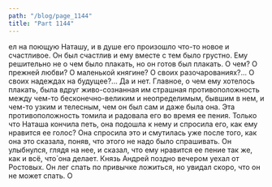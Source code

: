 ```yaml
---
path: "/blog/page_1144"
title: "Part 1144"
---
```


ел на поющую Наташу, и в душе его произошло что-то новое и счастливое. Он был счастлив и ему вместе с тем было грустно. Ему решительно не о чем было плакать, но он готов был плакать. О чем? О прежней любви? О маленькой княгине? О своих разочарованиях?... О своих надеждах на будущее?... Да и нет. Главное, о чем ему хотелось плакать, была вдруг живо-сознанная им страшная противоположность между чем-то бесконечно-великим и неопределимым, бывшим в нем, и чем-то узким и телесным, чем он был сам и даже была она. Эта противоположность томила и радовала его во время ее пения.
Только что Наташа кончила петь, она подошла к нему и спросила его, как ему нравится ее голос? Она спросила это и смутилась уже после того, как она это сказала, поняв, что этого не надо было спрашивать. Он улыбнулся, глядя на нее, и сказал, что ему нравится ее пение так же, как и всё, что́ она делает.
Князь Андрей поздно вечером уехал от Ростовых. Он лег спать по привычке ложиться, но увидал скоро, что он не может спать. О
